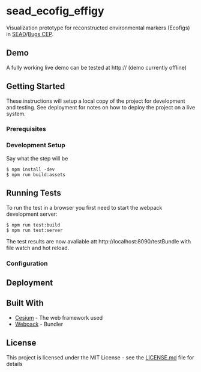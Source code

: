 # sead_ecofig_effigy

Visualization prototype for reconstructed environmental markers (Ecofigs) in [SEAD](http://www.sead.se/)/[Bugs CEP](http://bugscep.com/).

## Demo

A fully working live demo can be tested at http:// (demo currently offline)

## Getting Started

These instructions will setup a local copy of the project for development and testing.
See deployment for notes on how to deploy the project on a live system.

### Prerequisites

### Development Setup

Say what the step will be

```
$ npm install -dev
$ npm run build:assets
```

## Running Tests

To run the test in a browser you first need to start the webpack development server:
```
$ npm run test:build
$ npm run test:server
```
The test results are now avaliable att http://localhost:8090/testBundle with file watch and hot reload.

### Configuration

## Deployment

## Built With

* [Cesium](http://www.dropwizard.io/1.0.2/docs/) - The web framework used
* [Webpack](https://maven.apache.org/) - Bundler

## License

This project is licensed under the MIT License - see the [LICENSE.md](LICENSE.md) file for details


